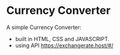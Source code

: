 # Currency Converter

A simple Currency Converter:
- built in HTML, CSS and JAVASCRIPT.
- using API https://exchangerate.host/#/
